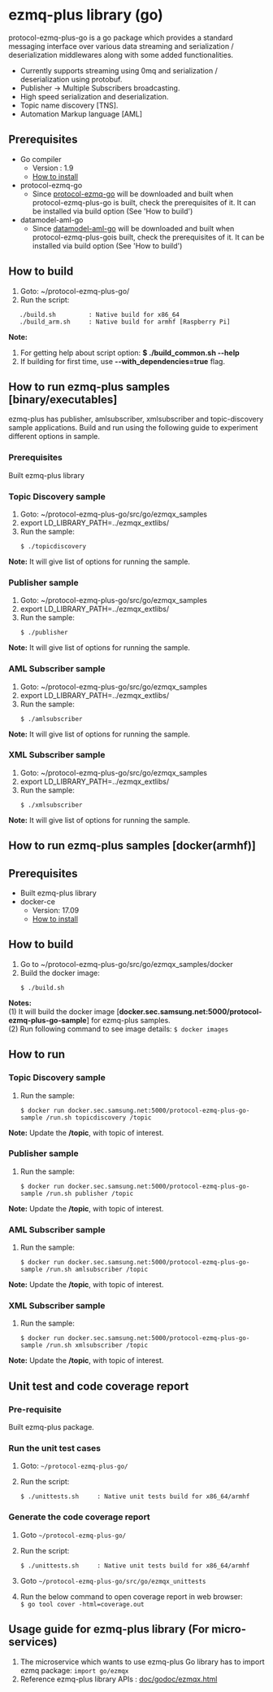 # ezmq-plus library (go)

protocol-ezmq-plus-go is a go package which provides a standard messaging interface over various data streaming
and serialization / deserialization middlewares along with some added functionalities.</br>
  - Currently supports streaming using 0mq and serialization / deserialization using protobuf.
  - Publisher -> Multiple Subscribers broadcasting.
  - High speed serialization and deserialization.
  - Topic name discovery [TNS]. 
  - Automation Markup language [AML]

## Prerequisites ##
- Go compiler
  - Version : 1.9
  - [How to install](https://golang.org/doc/install)
- protocol-ezmq-go
  - Since [protocol-ezmq-go](https://github.sec.samsung.net/RS7-EdgeComputing/protocol-ezmq-go) will be downloaded and built when protocol-ezmq-plus-go is built, check the prerequisites of it. It can be installed via build option (See 'How to build')
- datamodel-aml-go
  - Since [datamodel-aml-go](https://github.sec.samsung.net/RS7-EdgeComputing/datamodel-aml-go) will be downloaded and built when protocol-ezmq-plus-gois built, check the prerequisites of it. It can be installed via build option (See 'How to build')

## How to build ##
1. Goto: ~/protocol-ezmq-plus-go/
2. Run the script:

```
   ./build.sh         : Native build for x86_64
   ./build_arm.sh     : Native build for armhf [Raspberry Pi]
```
   
**Note:** </br>
1. For getting help about script option: **$ ./build_common.sh --help** </br>
2. If building for first time, use **--with_dependencies=true** flag.

## How to run ezmq-plus samples [binary/executables] ##
ezmq-plus has publisher, amlsubscriber, xmlsubscriber and topic-discovery sample applications. Build and run using the following guide to experiment different options in sample.

### Prerequisites ###
 Built ezmq-plus library

### Topic Discovery sample ###
1. Goto: ~/protocol-ezmq-plus-go/src/go/ezmqx_samples
2. export LD_LIBRARY_PATH=../ezmqx_extlibs/
3. Run the sample:
    ```
    $ ./topicdiscovery
    ```
**Note:** It will give list of options for running the sample. 

### Publisher sample ###
1. Goto: ~/protocol-ezmq-plus-go/src/go/ezmqx_samples
2. export LD_LIBRARY_PATH=../ezmqx_extlibs/
3. Run the sample:
    ```
    $ ./publisher
    ```
**Note:** It will give list of options for running the sample. 

### AML Subscriber sample ###
1. Goto: ~/protocol-ezmq-plus-go/src/go/ezmqx_samples
2. export LD_LIBRARY_PATH=../ezmqx_extlibs/
3. Run the sample:
    ```
    $ ./amlsubscriber
    ```
**Note:** It will give list of options for running the sample.  

### XML Subscriber sample ###
1. Goto: ~/protocol-ezmq-plus-go/src/go/ezmqx_samples
2. export LD_LIBRARY_PATH=../ezmqx_extlibs/
3. Run the sample:
    ```
    $ ./xmlsubscriber
    ```
**Note:** It will give list of options for running the sample. 

## How to run ezmq-plus samples [docker(armhf)] ## 

## Prerequisites
 - Built ezmq-plus library
 - docker-ce
    - Version: 17.09
    - [How to install](https://docs.docker.com/engine/installation/linux/docker-ce/ubuntu/)

## How to build
1. Go to ~/protocol-ezmq-plus-go/src/go/ezmqx_samples/docker
2. Build the docker image:
   ```
   $ ./build.sh
   ```
**Notes:** </br>
(1) It will build the docker image [**docker.sec.samsung.net:5000/protocol-ezmq-plus-go-sample**] for ezmq-plus samples. </br>
(2) Run following command to see image details: 
    ```
     $ docker images
    ``` 

## How to run
### Topic Discovery sample ###
1. Run the sample:
    ```
    $ docker run docker.sec.samsung.net:5000/protocol-ezmq-plus-go-sample /run.sh topicdiscovery /topic
    ```
**Note:** Update the **/topic**, with topic of interest.

### Publisher sample ###
1. Run the sample:
    ```
    $ docker run docker.sec.samsung.net:5000/protocol-ezmq-plus-go-sample /run.sh publisher /topic
    ```
**Note:** Update the **/topic**, with topic of interest.

### AML Subscriber sample ###
1. Run the sample:
    ```
    $ docker run docker.sec.samsung.net:5000/protocol-ezmq-plus-go-sample /run.sh amlsubscriber /topic
    ```
**Note:** Update the **/topic**, with topic of interest.

### XML Subscriber sample ###
1. Run the sample:
    ```
    $ docker run docker.sec.samsung.net:5000/protocol-ezmq-plus-go-sample /run.sh xmlsubscriber /topic
    ```
**Note:** Update the **/topic**, with topic of interest.

## Unit test and code coverage report

### Pre-requisite
Built ezmq-plus package.

### Run the unit test cases
1. Goto:  `~/protocol-ezmq-plus-go/`
2. Run the script:

   ```
   $ ./unittests.sh     : Native unit tests build for x86_64/armhf
   ```

### Generate the code coverage report
1. Goto `~/protocol-ezmq-plus-go/` </br>
2. Run the script:

   ```
   $ ./unittests.sh     : Native unit tests build for x86_64/armhf
   ```
3. Goto `~/protocol-ezmq-plus-go/src/go/ezmqx_unittests` </br>
4. Run the below command to open coverage report in web browser: </br>
     `$ go tool cover -html=coverage.out`

## Usage guide for ezmq-plus library (For micro-services) ##
1. The microservice which wants to use ezmq-plus Go library has to import ezmq package:
    `import go/ezmqx`
2. Reference ezmq-plus library APIs : [doc/godoc/ezmqx.html](doc/godoc/ezmqx.html)
